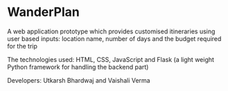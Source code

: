 # WanderPlan
A web application prototype which provides customised itineraries using user based inputs: location name, number of days and the budget required for the trip

The technologies used: HTML, CSS, JavaScript and Flask (a light weight Python framework for handling the backend part)

Developers: Utkarsh Bhardwaj and Vaishali Verma

